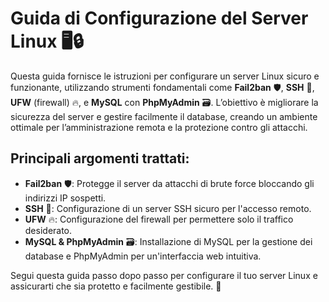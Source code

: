 
# Guida di Configurazione del Server Linux 🖥️🔒

Questa guida fornisce le istruzioni per configurare un server Linux sicuro e funzionante, utilizzando strumenti fondamentali come **Fail2ban** 🛡️, **SSH** 🔑, **UFW** (firewall) 🔥, e **MySQL** con **PhpMyAdmin** 🗃️. L’obiettivo è migliorare la sicurezza del server e gestire facilmente il database, creando un ambiente ottimale per l’amministrazione remota e la protezione contro gli attacchi.

## Principali argomenti trattati:

- **Fail2ban** 🛡️: Protegge il server da attacchi di brute force bloccando gli indirizzi IP sospetti.
- **SSH** 🔑: Configurazione di un server SSH sicuro per l'accesso remoto.
- **UFW** 🔥: Configurazione del firewall per permettere solo il traffico desiderato.
- **MySQL & PhpMyAdmin** 🗃️: Installazione di MySQL per la gestione dei database e PhpMyAdmin per un'interfaccia web intuitiva.

Segui questa guida passo dopo passo per configurare il tuo server Linux e assicurarti che sia protetto e facilmente gestibile. 🚀

